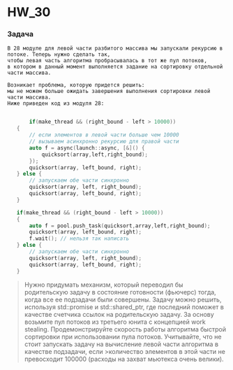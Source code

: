 # HW_30

### Задача
    В 28 модуле для левой части разбитого массива мы запускали рекурсию в потоке. Теперь нужно сделать так,
    чтобы левая часть алгоритма пробрасывалась в тот же пул потоков,
    в котором в данный момент выполняется задание на сортировку отдельной части массива.

    Возникает проблема, которую придется решить:
    мы не можем больше ожидать завершения выполнения сортировки левой части массива.
    Ниже приведен код из модуля 28: 


```C++

       if(make_thread && (right_bound - left > 10000))
   {
       // если элементов в левой части больше чем 10000
       // вызываем асинхронно рекурсию для правой части
       auto f = async(launch::async, [&]() {
           quicksort(array,left,right_bound);
       });
       quicksort(array, left_bound, right);
   } else {
       // запускаем обе части синхронно
       quicksort(array, left, right_bound);
       quicksort(array, left_bound, right);
   }
   ```

```C++
   if(make_thread && (right_bound - left > 10000))
   {
       auto f = pool.push_task(quicksort,array,left,right_bound);
       quicksort(array, left_bound, right);
       f.wait(); // нельзя так написать
   } else {
       // запускаем обе части синхронно
       quicksort(array, left, right_bound);
       quicksort(array, left_bound, right);
   }
```

>Нужно придумать механизм, который переводил бы родительскую задачу в состояние готовности (фьючерс) тогда,
> когда все ее подзадачи были совершены.
>Задачу можно решить, используя std::promise и std::shared_ptr,
> где последний поможет в качестве счетчика ссылок на родительскую задачу.
> За основу возьмите пул потоков из третьего юнита с концепцией work stealing.
>Продемонстрируйте скорость работы алгоритма быстрой сортировки при использовании пула потоков.
> Учитывайте, что не стоит запускать задачу на вычисление левой части алгоритма в качестве подзадачи,
> если >количество элементов в этой части не превосходит 100000 (расходы на захват мьютекса очень велики).
